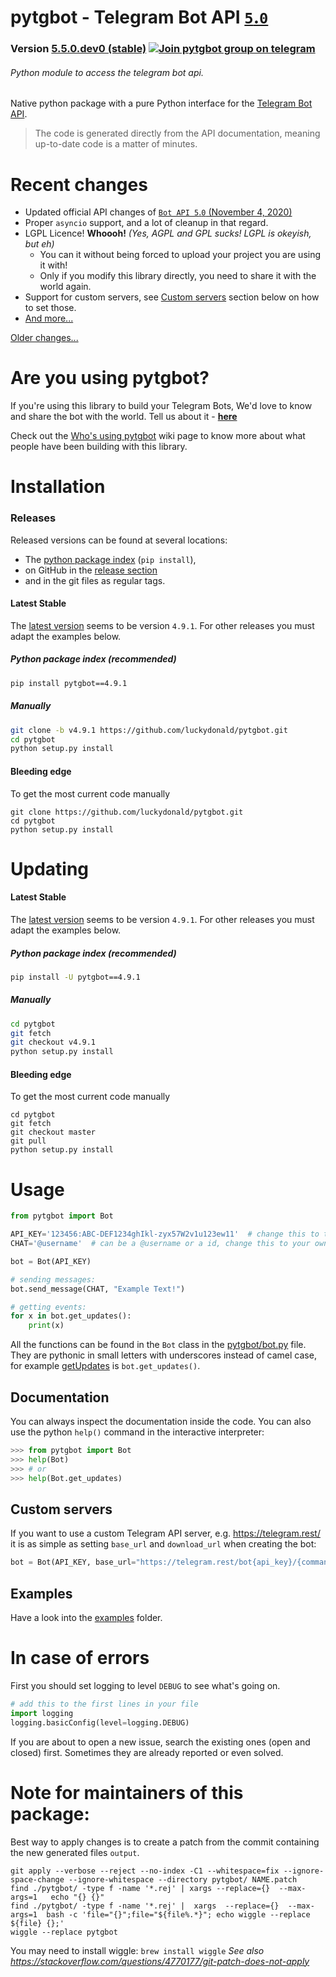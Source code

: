 # pytgbot - Telegram Bot API [`5`.`0`](https://core.telegram.org/bots/api)
### Version [5.5.0.dev0 (stable)](https://github.com/luckydonald/pytgbot/blob/master/CHANGELOG.md#changelog) [![Join pytgbot group on telegram](https://img.shields.io/badge/Telegram%20Group-Join-blue.svg)](https://telegram.me/pytg_group)
###### Python module to access the telegram bot api.

Native python package with a pure Python interface for the [Telegram Bot API](https://core.telegram.org/bots).
> The code is generated directly from the API documentation, meaning up-to-date code is a matter of minutes.

# Recent changes
 - Updated official API changes of [`Bot API 5`.`0` (November 4, 2020)](https://core.telegram.org/bots/api-changelog#november-4-2020)
 - Proper `asyncio` support, and a lot of cleanup in that regard.
 - LGPL Licence! **Whoooh!** _(Yes, AGPL and GPL sucks! LGPL is okeyish, but eh)_ 
    - You can it without being forced to upload your project you are using it with!
    - Only if you modify this library directly, you need to share it with the world again.
 - Support for custom servers, see [Custom servers](#custom-servers) section below on how to set those. 
 - [And more...](CHANGELOG.md)

 [Older changes...](CHANGELOG.md)

# Are you using pytgbot?

If you're using this library to build your Telegram Bots, We'd love to know and share the bot with the world.
Tell us about it - **[here](https://github.com/luckydonald/pytgbot/wiki/Who's-using-pytgbot%3F)**

Check out the [Who's using pytgbot](https://github.com/luckydonald/pytgbot/wiki/Who's-using-pytgbot%3F) wiki page to know more about what people have been building with this library.

# Installation
### Releases
Released versions can be found at several locations:
- The [python package index](https://pypi.org/project/pytgbot/#history) (`pip install`),
- on GitHub in the [release section](https://github.com/luckydonald/pytgbot/releases)
- and in the git files as regular tags.

#### Latest Stable
The [latest version](#releases) seems to be version `4.9.1`. For other releases you must adapt the examples below.

##### Python package index (recommended)
```sh
pip install pytgbot==4.9.1
```

##### Manually
```sh
git clone -b v4.9.1 https://github.com/luckydonald/pytgbot.git
cd pytgbot
python setup.py install
```

#### Bleeding edge
To get the most current code manually
```
git clone https://github.com/luckydonald/pytgbot.git
cd pytgbot
python setup.py install
```

# Updating

#### Latest Stable
The [latest version](#releases) seems to be version `4.9.1`. For other releases you must adapt the examples below.

##### Python package index (recommended)
```sh
pip install -U pytgbot==4.9.1
```

##### Manually
```sh
cd pytgbot
git fetch
git checkout v4.9.1
python setup.py install
```

#### Bleeding edge
To get the most current code manually
```
cd pytgbot
git fetch
git checkout master
git pull
python setup.py install
```


# Usage

```python
from pytgbot import Bot

API_KEY='123456:ABC-DEF1234ghIkl-zyx57W2v1u123ew11'  # change this to the token you get from @BotFather
CHAT='@username'  # can be a @username or a id, change this to your own @username or id for example.

bot = Bot(API_KEY)

# sending messages:
bot.send_message(CHAT, "Example Text!")

# getting events:
for x in bot.get_updates():
	print(x)

```

All the functions can be found in the `Bot` class in the [pytgbot/bot.py](https://github.com/luckydonald/pytgbot/blob/master/pytgbot/bot.py) file.
They are pythonic in small letters with underscores instead of camel case, for example [getUpdates](https://core.telegram.org/bots/api#getupdates) is `bot.get_updates()`.
## Documentation
You can always inspect the documentation inside the code.
You can also use the python `help()` command in the interactive interpreter:
```py
>>> from pytgbot import Bot
>>> help(Bot)
>>> # or
>>> help(Bot.get_updates)
```

## Custom servers
If you want to use a custom Telegram API server, e.g. https://telegram.rest/ it is as simple as setting `base_url` and `download_url` when creating the bot:
```py
bot = Bot(API_KEY, base_url="https://telegram.rest/bot{api_key}/{command}", download_url="https://telegram.rest/file/bot{api_key}/{file}")
```

## Examples
Have a look into the [examples](https://github.com/luckydonald/pytgbot/tree/master/examples) folder.

# In case of errors
First you should set logging to level `DEBUG` to see what's going on.
```py
# add this to the first lines in your file
import logging
logging.basicConfig(level=logging.DEBUG)
```

If you are about to open a new issue, search the existing ones (open and closed) first.
Sometimes they are already reported or even solved.

# Note for maintainers of this package:
Best way to apply changes is to create a patch from the commit containing the new generated files `output`.

```
git apply --verbose --reject --no-index -C1 --whitespace=fix --ignore-space-change --ignore-whitespace --directory pytgbot/ NAME.patch
find ./pytgbot/ -type f -name '*.rej' | xargs --replace={}  --max-args=1   echo "{} {}"
find ./pytgbot/ -type f -name '*.rej' |  xargs  --replace={}  --max-args=1  bash -c 'file="{}";file="${file%.*}"; echo wiggle --replace ${file} {};'
wiggle --replace pytgbot
```
You may need to install wiggle: `brew install wiggle`
_See also https://stackoverflow.com/questions/4770177/git-patch-does-not-apply_
